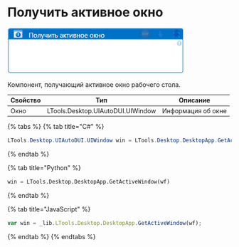 # Получить активное окно

![](../../../resources/activities/basic/desktop/получить-активное-окно.png)

Компонент, получающий активное окно рабочего стола.


| Свойство      | Тип                             | Описание                                           |
| ------------- | ------------------------------- | -------------------------------------------------- |
| Окно          | LTools.Desktop.UIAutoDUI.UIWindow | Информация об окне                               |


{% tabs %}
{% tab title="C#" %}
```csharp
LTools.Desktop.UIAutoDUI.UIWindow win = LTools.Desktop.DesktopApp.GetActiveWindow(wf);
```
{% endtab %}

{% tab title="Python" %}
```python
win = LTools.Desktop.DesktopApp.GetActiveWindow(wf)
```
{% endtab %}

{% tab title="JavaScript" %}
```javascript
var win = _lib.LTools.Desktop.DesktopApp.GetActiveWindow(wf);
```
{% endtab %}
{% endtabs %}
